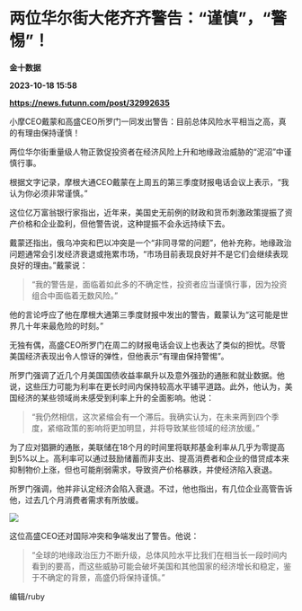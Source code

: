 # 两位华尔街大佬齐齐警告：“谨慎”，“警惕”！
**金十数据**

**2023-10-18 15:58**

**https://news.futunn.com/post/32992635**

小摩CEO戴蒙和高盛CEO所罗门一同发出警告：目前总体风险水平相当之高，真的有理由保持谨慎！

两位华尔街重量级人物正敦促投资者在经济风险上升和地缘政治威胁的“泥沼”中谨慎行事。

根据文字记录，摩根大通CEO戴蒙在上周五的第三季度财报电话会议上表示，“我认为你必须非常谨慎。”

这位亿万富翁银行家指出，近年来，美国史无前例的财政和货币刺激政策提振了资产价格和企业盈利，但他警告说，这种提振不会永远持续下去。

戴蒙还指出，俄乌冲突和巴以冲突是一个“非同寻常的问题”，他补充称，地缘政治问题通常会引发经济衰退或拖累市场，“市场目前表现良好并不是它们会继续表现良好的理由。”戴蒙说：

> “我的警告是，面临着如此多的不确定性，投资者应当谨慎行事，因为投资组合中面临着无数风险。”

他的言论呼应了他在摩根大通第三季度财报中发出的警告，戴蒙认为“这可能是世界几十年来最危险的时刻。”

无独有偶，高盛CEO所罗门在周二的财报电话会议上也表达了类似的担忧。尽管美国经济表现出令人惊讶的弹性，但他表示“有理由保持警惕”。

所罗门强调了近几个月美国国债收益率飙升以及意外强劲的通胀和就业数据。他说，这些压力可能为利率在更长时间内保持较高水平铺平道路。此外，他认为，美国经济的某些领域尚未感受到利率上升的全面影响。他说：

> “我仍然相信，这次紧缩会有一个滞后。我确实认为，在未来两到四个季度，紧缩政策的影响将更加明显，并将导致某些领域的经济放缓。”

为了应对猖獗的通胀，美联储在18个月的时间里将联邦基金利率从几乎为零提高到5%以上。高利率可以通过鼓励储蓄而非支出、提高消费者和企业的借贷成本来抑制物价上涨，但也可能削弱需求，导致资产价格暴跌，并使经济陷入衰退。

所罗门强调，他并非认定经济会陷入衰退。不过，他也指出，有几位企业高管告诉他，过去几个月消费者需求有所放缓。

![](https://postimg.futunn.com/1697643486239653499369.png)

这位高盛CEO还对国际冲突和争端发出了警告。他说：

> “全球的地缘政治压力不断升级，总体风险水平比我们在相当长一段时间内看到的要高，而这些威胁可能会破坏美国和其他国家的经济增长和稳定，鉴于不确定的背景，高盛仍将保持谨慎。”

编辑/ruby